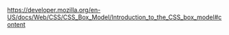 https://developer.mozilla.org/en-US/docs/Web/CSS/CSS_Box_Model/Introduction_to_the_CSS_box_model#content
